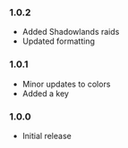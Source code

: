 ### 1.0.2
* Added Shadowlands raids
* Updated formatting

### 1.0.1
* Minor updates to colors
* Added a key

### 1.0.0
* Initial release

